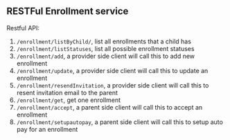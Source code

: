 RESTFul Enrollment service
-

Restful API:
1. `/enrollment/listByChild/`, list all enrollments that a child has
2. `/enrollment/listStatuses`, list all possible enrollment statuses
3. `/enrollment/add`, a provider side client will call this to add new enrollment
4. `/enrollment/update`, a provider side client will call this to update an enrollment
5. `/enrollment/resendInvitation`, a provider side client will call this to resent invitation email to the parent
6. `/enrollment/get`, get one enrollment
7. `/enrollment/accept`, a parent side client will call this to accept an enrollment
8. `/enrollment/setupautopay`, a parent side client will call this to setup auto pay for an enrollment
